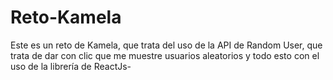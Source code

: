 # Reto-Kamela
Este es un reto de Kamela, que trata del uso de la API de Random User, que trata de dar con clic que me muestre usuarios aleatorios y todo esto con el uso de la librería de ReactJs-
